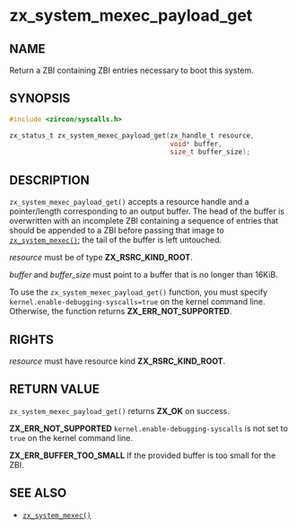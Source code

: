 # zx_system_mexec_payload_get

## NAME

<!-- Updated by update-docs-from-fidl, do not edit. -->

Return a ZBI containing ZBI entries necessary to boot this system.

## SYNOPSIS

<!-- Updated by update-docs-from-fidl, do not edit. -->

```c
#include <zircon/syscalls.h>

zx_status_t zx_system_mexec_payload_get(zx_handle_t resource,
                                        void* buffer,
                                        size_t buffer_size);
```

## DESCRIPTION

`zx_system_mexec_payload_get()` accepts a resource handle and a
pointer/length corresponding to an output buffer. The head of the buffer is
overwritten with an incomplete ZBI containing a sequence of entries that should
be appended to a ZBI before passing that image to [`zx_system_mexec()`]; the
tail of the buffer is left untouched.

*resource* must be of type **ZX_RSRC_KIND_ROOT**.

*buffer* and *buffer_size* must point to a buffer that is no longer than 16KiB.

To use the `zx_system_mexec_payload_get()` function, you must specify
`kernel.enable-debugging-syscalls=true` on the kernel command line. Otherwise,
the function returns **ZX_ERR_NOT_SUPPORTED**.

## RIGHTS

<!-- Updated by update-docs-from-fidl, do not edit. -->

*resource* must have resource kind **ZX_RSRC_KIND_ROOT**.

## RETURN VALUE

`zx_system_mexec_payload_get()` returns **ZX_OK** on success.

**ZX_ERR_NOT_SUPPORTED**  `kernel.enable-debugging-syscalls` is not set to `true`
on the kernel command line.

**ZX_ERR_BUFFER_TOO_SMALL**  If the provided buffer is too small for the ZBI.

## SEE ALSO

 - [`zx_system_mexec()`]

<!-- References updated by update-docs-from-fidl, do not edit. -->

[`zx_system_mexec()`]: system_mexec.md
